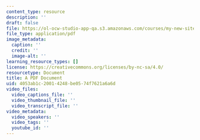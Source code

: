 ```yaml
---
content_type: resource
description: ''
draft: false
file: https://ol-ocw-studio-app-qa.s3.amazonaws.com/courses/my-new-site/doc-6.pdf
file_type: application/pdf
image_metadata:
  caption: ''
  credit: ''
  image-alt: ''
learning_resource_types: []
license: https://creativecommons.org/licenses/by-nc-sa/4.0/
resourcetype: Document
title: A PDF Document
uid: 4053ab1c-2001-4248-be05-74f7621a6a6d
video_files:
  video_captions_file: ''
  video_thumbnail_file: ''
  video_transcript_file: ''
video_metadata:
  video_speakers: ''
  video_tags: ''
  youtube_id: ''
---
```

